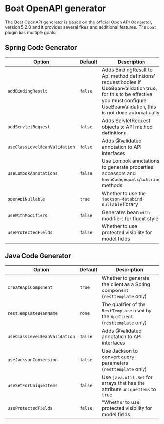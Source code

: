 # Boat OpenAPI generator

The Boat OpenAPI generator is based on the official Open API Generator, version 5.2.0 and it provides several fixes and additional features.
The `boat` plugin has multiple goals:

## Spring Code Generator

| Option | Default | Description |
|-|-|-|
| `addBindingResult` | `false` | Adds BindingResult to Api method definitions' request bodies if UseBeanValidation true, for this to be effective you must configure UseBeanValidation, this is not done automatically |
| `addServletRequest` | `false` | Adds ServletRequest objects to API method definitions |
| `useClassLevelBeanValidation` | `false` | Adds @Validated annotation to API interfaces |
| `useLombokAnnotations` | `false` | Use Lombok annotations to generate properties accessors and `hashCode`/`equals`/`toString` methods |
| `openApiNullable` | `true` | Whether to use the `jackson-databind-nullable` library |
| `useWithModifiers` | `false` | Generates bean `with` modifiers for fluent style |
| `useProtectedFields` | `false` | Whether to use protected visibility for model fields |

## Java Code Generator

| Option | Default | Description |
|-|-|-|
| `createApiComponent` | `true` | Whether to generate the client as a Spring component (`resttemplate` only) |
| `restTemplateBeanName` | `none` | The qualifier of the `RestTemplate` used by the `ApiClient` (`resttemplate` only) |
| `useClassLevelBeanValidation` | `false` | Adds @Validated annotation to API interfaces |
| `useJacksonConversion` | `false` | Use Jackson to convert query parameters (`resttemplate` only) |
| `useSetForUniqueItems` | `false` | Use `java.util.Set` for arrays that has the attribute `uniqueItems` to `true` |
| `useProtectedFields` | `false` | "Whether to use protected visibility for model fields |
